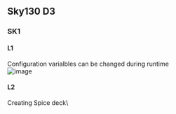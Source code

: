 ## Sky130 D3
### SK1
#### L1
Configuration varialbles can be changed during runtime\
![image](https://github.com/mkhaliq12/RS_ChipDesign/assets/139871694/42d8411b-b97b-4fde-95d7-f2bcffc777ce)

#### L2
Creating Spice deck\

